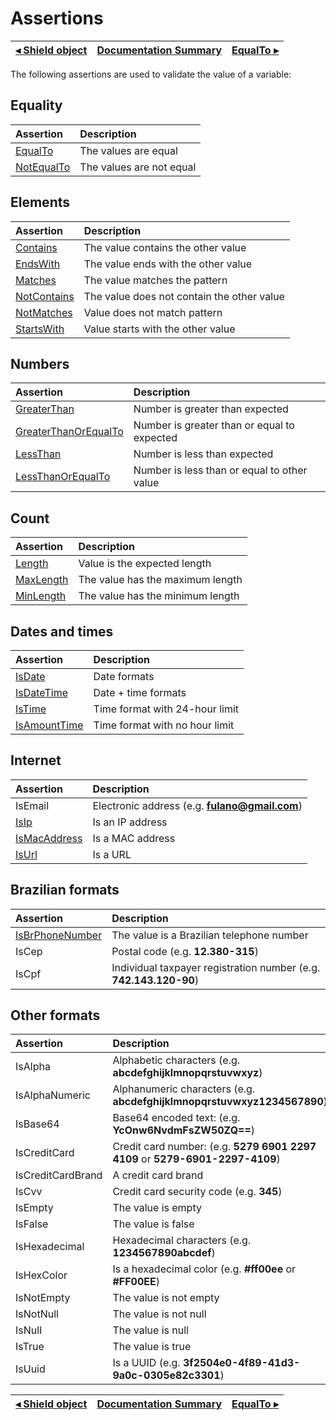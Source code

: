 # Assertions

[◂ Shield object](02-shield.md) | [Documentation Summary](index.md) | [EqualTo ▸](04-equalto.md)
-- | -- | --

The following assertions are used to validate the value of a variable:

## Equality

| Assertion | Description |
| :-- | :-- |
| [EqualTo](04-equalto.md) | The values ​​are equal |
| [NotEqualTo](04-notequalto.md) | The values ​​are not equal |

## Elements

| Assertion                        | Description                                |
| :--                              | :--                                        |
| [Contains](05-contains.md)       | The value contains the other value         |
| [EndsWith](05-endswith.md)       | The value ends with the other value        |
| [Matches](05-matches.md)         | The value matches the pattern              |
| [NotContains](05-notcontains.md) | The value does not contain the other value |
| [NotMatches](05-notmatches.md)   | Value does not match pattern               |
| [StartsWith](05-startswith.md)   | Value starts with the other value          |

## Numbers

| Assertion                                          | Description                                |
| :--                                                | :--                                        |
| [GreaterThan](06-greaterthan.md)                   | Number is greater than expected             |
| [GreaterThanOrEqualTo](06-greaterthanorequalto.md) | Number is greater than or equal to expected |
| [LessThan](06-lessthan.md)                         | Number is less than expected                |
| [LessThanOrEqualTo](06-lessthanorequalto.md)       | Number is less than or equal to other value |

## Count

| Assertion                                          | Description                                |
| :--                                                | :--                                        |
| [Length](07-length.md)                             | Value is the expected length               |
| [MaxLength](07-maxlength.md)                       | The value has the maximum length           |
| [MinLength](07-minlength.md)                       | The value has the minimum length           |

## Dates and times

| Assertion                          | Description                    |
| :--                                | :--                            |
| [IsDate](08-isdate.md)             | Date formats                   |
| [IsDateTime](08-isdatetime.md)     | Date + time formats            |
| [IsTime](08-istime.md)             | Time format with 24-hour limit |
| [IsAmountTime](08-isamounttime.md) | Time format with no hour limit |

## Internet

| Assertion                          | Description                                    |
| :--                                | :--                                            |
| IsEmail                            | Electronic address (e.g. **fulano@gmail.com**) |
| [IsIp](09-isip.md)                 | Is an IP address                               |
| [IsMacAddress](09-ismacaddress.md) | Is a MAC address                               |
| [IsUrl](09-isurl.md)               | Is a URL                                       |

## Brazilian formats

| Assertion        | Description                                                       |
| :--              | :--                                                               |
| [IsBrPhoneNumber](10-isbrphonenumber.md) | The value is a Brazilian telephone number |
| IsCep            | Postal code (e.g. **12.380-315**)                                 |
| IsCpf            | Individual taxpayer registration number (e.g. **742.143.120-90**) |

## Other formats

| Assertion         | Description                                                                   |
| :--               | :--                                                                           |
| IsAlpha           | Alphabetic characters (e.g. **abcdefghijklmnopqrstuvwxyz**)                   |
| IsAlphaNumeric    | Alphanumeric characters (e.g. **abcdefghijklmnopqrstuvwxyz1234567890**)       |
| IsBase64          | Base64 encoded text: (e.g. **YcOnw6NvdmFsZW50ZQ==**)                          |
| IsCreditCard      | Credit card number: (e.g. **5279 6901 2297 4109** or **5279-6901-2297-4109**) |
| IsCreditCardBrand | A credit card brand                                                           |
| IsCvv             | Credit card security code (e.g. **345**)                                      |
| IsEmpty           | The value is empty                                                            |
| IsFalse           | The value is false                                                            |
| IsHexadecimal     | Hexadecimal characters (e.g. **1234567890abcdef**)                            |
| IsHexColor        | Is a hexadecimal color (e.g. **#ff00ee** or **#FF00EE**)                      |
| IsNotEmpty        | The value is not empty                                                        |
| IsNotNull         | The value is not null                                                         |
| IsNull            | The value is null                                                             |
| IsTrue            | The value is true                                                             |
| IsUuid            | Is a UUID (e.g. **3f2504e0-4f89-41d3-9a0c-0305e82c3301**)                     |

[◂ Shield object](02-shield.md) | [Documentation Summary](index.md) | [EqualTo ▸](04-equalto.md)
-- | -- | --
